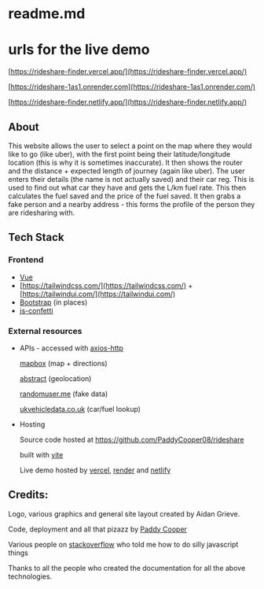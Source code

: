 # readme.md

# urls for the live demo

[https://rideshare-finder.vercel.app/](https://rideshare-finder.vercel.app/)

[https://rideshare-1as1.onrender.com](https://rideshare-1as1.onrender.com/)

[https://rideshare-finder.netlify.app/](https://rideshare-finder.netlify.app/)

## About

This website allows the user to select a point on the map where they would like to go (like uber), with the first point being their latitude/longitude location (this is why it is sometimes inaccurate). It then shows the router and the distance + expected length of journey (again like uber). The user enters their details (the name is not actually saved) and their car reg. This is used to find out what car they have and gets the L/km fuel rate. This then calculates the fuel saved and the price of the fuel saved. It then grabs a fake person and a nearby address - this forms the profile of the person they are ridesharing with.

## Tech Stack

### Frontend

- [Vue](http://vuejs.org)
- [https://tailwindcss.com/](https://tailwindcss.com/) + [https://tailwindui.com/](https://tailwindui.com/)
- [Bootstrap](https://getbootstrap.com/) (in places)
- [js-confetti](https://www.npmjs.com/package/js-confetti)

### External resources

- APIs - accessed with [axios-http](https://axios-http.com/)
    
    [mapbox](http://mapbox.com)  (map + directions)
    
    [abstract](https://www.abstractapi.com/) (geolocation)
    
    [randomuser.me](http://randomuser.me) (fake data)
    
    [ukvehicledata.co.uk](http://ukvehicledata.co.uk) (car/fuel lookup)
    
- Hosting
    
    Source code hosted at https://github.com/PaddyCooper08/rideshare
    
    built with [vite](http://vitejs.dev)
    
    Live demo hosted by [vercel](https://vercel.com/dashboard), [render](https://render.com/) and [netlify](https://www.netlify.com/)
    

## Credits:

Logo, various graphics and general site layout created by Aidan Grieve.

Code, deployment and all that pizazz by [Paddy Cooper](http://github.com/paddycooper08)

Various people on [stackoverflow](http://stackoverflow.com) who told me how to do silly javascript things

Thanks to all the people who created the documentation for all the above technologies.
